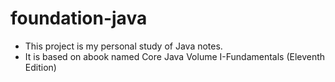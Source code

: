 # foundation-java
- This project is my personal study of Java notes. 
- It is based on abook named Core Java Volume I-Fundamentals (Eleventh Edition)
